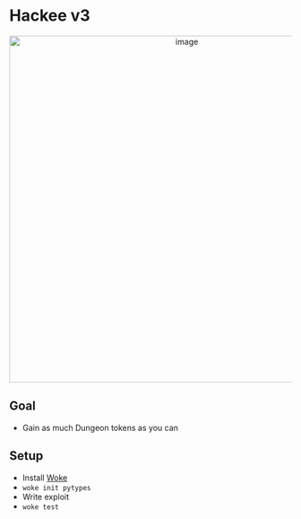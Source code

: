 # Hackee v3
<p align="center">
  <img width="618" alt="image" src="https://github.com/Ackee-Blockchain/hackee-v3/assets/56036748/dbbb3521-999f-4f61-bdb2-63bf68347122">
</p>

## Goal
- Gain as much Dungeon tokens as you can

## Setup
- Install [Woke](ackeeblockchain.com/woke/docs/latest/)
- `woke init pytypes`
- Write exploit
- `woke test`
